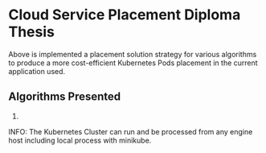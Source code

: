 # Cloud Service Placement Diploma Thesis
Above is implemented a placement solution strategy for various algorithms to produce a more cost-efficient Kubernetes Pods placement in the current application used.

## Algorithms Presented
1) 
INFO: The Kubernetes Cluster can run and be processed from any engine host including local process with minikube.
